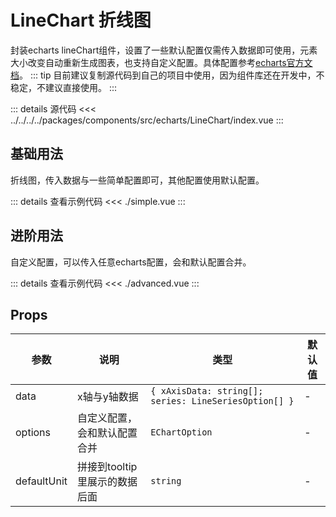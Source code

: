 <script lang="ts" setup>
import SimpleExample from './simple.vue'
import AdvancedExample from './advanced.vue'
</script>
# LineChart 折线图

封装echarts lineChart组件，设置了一些默认配置仅需传入数据即可使用，元素大小改变自动重新生成图表，也支持自定义配置。具体配置参考[echarts官方文档](https://echarts.apache.org/zh/option.html#title)。
::: tip
目前建议复制源代码到自己的项目中使用，因为组件库还在开发中，不稳定，不建议直接使用。
:::  

::: details 源代码
<<< ../../../../packages/components/src/echarts/LineChart/index.vue
:::

## 基础用法

折线图，传入数据与一些简单配置即可，其他配置使用默认配置。
<SimpleExample />

::: details 查看示例代码
<<< ./simple.vue
:::

## 进阶用法

自定义配置，可以传入任意echarts配置，会和默认配置合并。

<AdvancedExample />

::: details 查看示例代码
<<< ./advanced.vue
:::

## Props

| 参数 | 说明 | 类型 | 默认值 |
| --- | --- | --- | --- |
| data | x轴与y轴数据 | `{ xAxisData: string[]; series: LineSeriesOption[] }` | - |
| options | 自定义配置，会和默认配置合并 | `EChartOption` | - |
| defaultUnit | 拼接到tooltip里展示的数据后面 | `string` | - |
